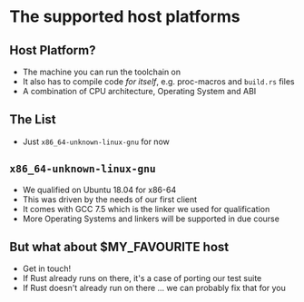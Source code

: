 # The supported host platforms

## Host Platform?

* The machine you can run the toolchain on
* It also has to compile code *for itself*, e.g. proc-macros and `build.rs` files
* A combination of CPU architecture, Operating System and ABI

## The List

* Just `x86_64-unknown-linux-gnu` for now

## `x86_64-unknown-linux-gnu`

* We qualified on Ubuntu 18.04 for x86-64
* This was driven by the needs of our first client
* It comes with GCC 7.5 which is the linker we used for qualification
* More Operating Systems and linkers will be supported in due course

## But what about $MY_FAVOURITE host

* Get in touch!
* If Rust already runs on there, it's a case of porting our test suite
* If Rust doesn't already run on there ... we can probably fix that for you
